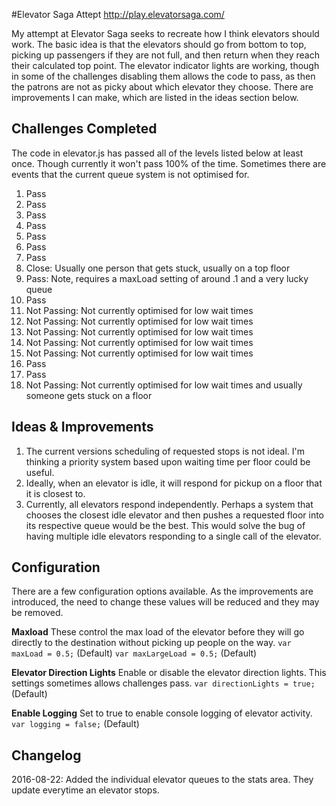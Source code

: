 

#Elevator Saga Attept
http://play.elevatorsaga.com/

My attempt at Elevator Saga seeks to recreate how I think elevators should work. The basic idea is that the elevators should go from bottom to top, picking up passengers if they are not full, and then return when they reach their calculated top point. The elevator indicator lights are working, though in some of the challenges disabling them allows the code to pass, as then the patrons are not as picky about which elevator they choose. There are improvements I can make, which are listed in the ideas section below.

## Challenges Completed
The code in elevator.js has passed all of the levels listed below at least once. Though currently it won't pass 100% of the time. Sometimes there are events that the current queue system is not optimised for.

1.  Pass
2.  Pass
3.  Pass
4.  Pass
5.  Pass
6.  Pass
7.  Pass
8.  Close: Usually one person that gets stuck, usually on a top floor
9.  Pass: Note, requires a maxLoad setting of around .1 and a very lucky queue
10. Pass
11. Not Passing: Not currently optimised for low wait times
12. Not Passing: Not currently optimised for low wait times
13. Not Passing: Not currently optimised for low wait times
14. Not Passing: Not currently optimised for low wait times
15. Not Passing: Not currently optimised for low wait times
16. Pass
17. Pass
18. Not Passing: Not currently optimised for low wait times and usually someone gets stuck on a floor


## Ideas & Improvements
1. The current versions scheduling of requested stops is not ideal. I'm thinking a priority system based upon waiting time per floor could be useful.
2. Ideally, when an elevator is idle, it will respond for pickup on a floor that it is closest to.
3. Currently, all elevators respond independently. Perhaps a system that chooses the closest idle elevator and then pushes a requested floor into its respective queue would be the best. This would solve the bug of having multiple idle elevators responding to a single call of the elevator. 

## Configuration
There are a few configuration options available. As the improvements are introduced, the need to change these values will be reduced and they may be removed.

**Maxload** 
These control the max load of the elevator before they will go directly to the destination without picking up people on the way.
`var maxLoad = 0.5;` (Default)
`var maxLargeLoad = 0.5;` (Default)

**Elevator Direction Lights** 
Enable or disable the elevator direction lights. This settings sometimes allows challenges pass.
`var directionLights = true;` (Default)

**Enable Logging**
Set to true to enable console logging of elevator activity.
`var logging = false;` (Default)

## Changelog
2016-08-22: Added the individual elevator queues to the stats area. They update everytime an elevator stops.